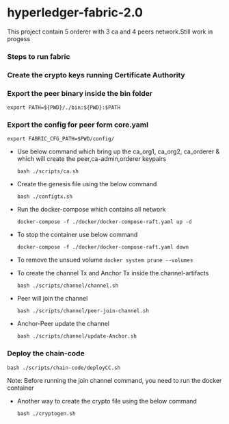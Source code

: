 # hyperledger-fabric-2.0

This project contain 5 orderer with 3 ca and 4 peers network.Still work in progess

### Steps to run fabric


### Create the crypto keys running Certificate Authority


### Export the peer binary inside the bin folder

`export PATH=${PWD}/./bin:${PWD}:$PATH`


### Export the config for peer form core.yaml

`export FABRIC_CFG_PATH=$PWD/config/`


* Use below command which bring up the ca_org1, ca_org2, ca_orderer & which will create the peer,ca-admin,orderer keypairs

    `bash ./scripts/ca.sh`

* Create the genesis file using the below command

    `bash ./configtx.sh`

* Run the docker-compose which contains all network

    `docker-compose -f ./docker/docker-compose-raft.yaml up -d `

* To stop the container use below command

    `docker-compose -f ./docker/docker-compose-raft.yaml down`


* To remove the unsued volume
    `docker system prune --volumes`

* To create the channel Tx and Anchor Tx inside the channel-artifacts

    `bash ./scripts/channel/channel.sh`

* Peer will join the channel

    `bash ./scripts/channel/peer-join-channel.sh`

* Anchor-Peer update the channel

    `bash ./scripts/channel/update-Anchor.sh`


### Deploy the chain-code

 `bash ./scripts/chain-code/deployCC.sh`

Note: Before running the join channel command, you need to run the docker container



* Another way to create the crypto file using the below command

    `bash ./cryptogen.sh`